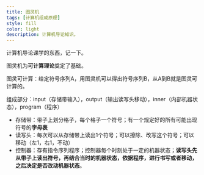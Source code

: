 ```yaml
---
title: 图灵机
tags: [计算机组成原理]
style: fill
color: light
description: 计算机导论知识。
---
```


计算机导论课学的东西，记一下。

图灵机为**可计算理论**奠定了基础。

图灵可计算：给定符号序列A，用图灵机可以得出符号序列B，从A到B就是图灵可计算的。

组成部分：input（存储带输入），output（输出读写头移动），inner（内部机器状态），program（程序）

- 存储带：带子上划分格子，每个格子一个符号；有一个规定好的所有可能出现符号的**字母表**
- 读写头：每次可以从存储带上读出1个符号；可以擦除、改写这个符号；可以移动（左1，右1，不动）
- 控制器：存有指令序列程序；控制器每个时刻处于一定的机器状态；**读写头先从带子上读出符号，再结合当时的机器状态，依据程序，进行书写或者移动，之后决定是否改动机器状态**。